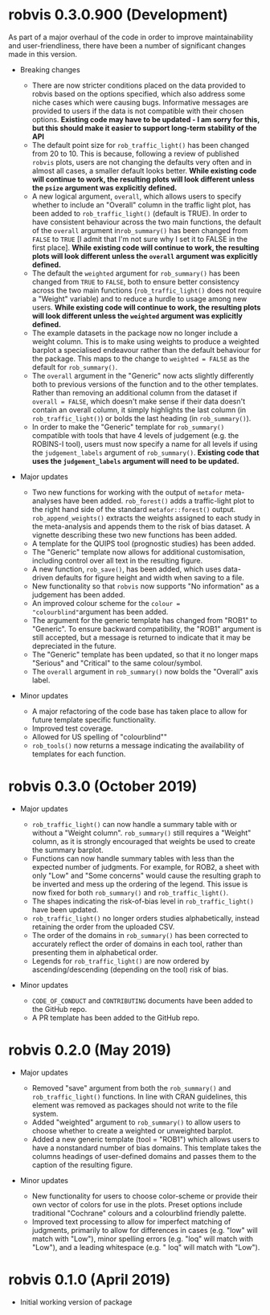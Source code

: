 # robvis 0.3.0.900 (Development)

As part of a major overhaul of the code in order to improve maintainability and user-friendliness, there have been a number of significant changes made in this version.

* Breaking changes
  * There are now stricter conditions placed on the data provided to robvis based on the options specified, which also address some niche cases which were causing bugs. Informative messages are provided to users if the data is not compatible with their chosen options. **Existing code may have to be updated - I am sorry for this, but this should make it easier to support long-term stability of the API**
  * The default point size for `rob_traffic_light()` has been changed from 20 to 10. This is because, following a review of published `robvis` plots, users are not changing the defaults very often and in almost all cases, a smaller default looks better. **While existing code will continue to work, the resulting plots will look different unless the `psize` argument was explicitly defined.**
  * A new logical argument, `overall`, which allows users to specify whether to include an "Overall" column in the traffic light plot, has been added to `rob_traffic_light()` (default is TRUE). In order to have consistent behaviour across the two main functions, the default of the `overall` argument in`rob_summary()` has been changed from `FALSE` to `TRUE` [I admit that I'm not sure why I set it to FALSE in the first place]. **While existing code will continue to work, the resulting plots will look different unless the `overall` argument was explicitly defined.**
  * The default the `weighted` argument for `rob_summary()` has been changed from `TRUE` to `FALSE`, both to ensure better consistency across the two main functions (`rob_traffic_light()` does not require a "Weight" variable) and to reduce a hurdle to usage among new users. **While existing code will continue to work, the resulting plots will look different unless the `weighted` argument was explicitly defined.**
  * The example datasets in the package now no longer include a weight column. This is to make using weights to produce a weighted barplot a specialised endeavour rather than the default behaviour for the package. This maps to the change to `weighted = FALSE` as the default for `rob_summary()`.
  * The `overall` argument in the "Generic" now acts slightly differently both to previous versions of the function and to the other templates. Rather than removing an additional column from the dataset if `overall = FALSE`, which doesn't make sense if their data doesn't contain an overall column, it simply highlights the last column (in `rob_traffic_light()`) or bolds the last heading (in `rob_summary()`).
  * In order to make the "Generic" template for `rob_summary()` compatible with tools that have 4 levels of judgement (e.g. the ROBINS-I tool), users must now specify a name for all levels if using the `judgement_labels` argument of `rob_summary()`. **Existing code that uses the `judgement_labels` argument will need to be updated.** 
  

* Major updates
  * Two new functions for working with the output of `metafor` meta-analyses have been added.  `rob_forest()` adds a traffic-light plot to the right hand side of the standard `metafor::forest()` output. `rob_append_weights()` extracts the weights assigned to each study in the meta-analysis and appends them to the risk of bias dataset. A vignette describing these two new functions has been added.
  * A template for the QUIPS tool (prognostic studies) has been added.
  * The "Generic" template now allows for additional customisation, including control over all text in the resulting figure.
  * A new function, `rob_save()`, has been added, which uses data-driven defaults for figure height and width when saving to a file.
  * New functionality so that `robvis` now supports "No information" as a judgement has been added.
  * An improved colour scheme for the `colour = "colourblind"`argument has been added.
  * The argument for the generic template has changed from "ROB1" to "Generic". To ensure backward compatibility, the "ROB1" argument is still accepted, but a message is returned to indicate that it may be depreciated in the future.
  * The "Generic" template has been updated, so that it no longer maps "Serious" and "Critical" to the same colour/symbol.
  * The `overall` argument in `rob_summary()` now bolds the "Overall" axis label.

* Minor updates
  * A major refactoring of the code base has taken place to allow for future template specific functionality.
  * Improved test coverage.
  * Allowed for US spelling of "colourblind""
  * `rob_tools()` now returns a message indicating the availability of templates for each function. 

# robvis 0.3.0 (October 2019)

* Major updates
  * `rob_traffic_light()` can now handle a summary table with or without a "Weight column". `rob_summary()` still requires a "Weight" column, as it is strongly encouraged that weights be used to create the summary barplot. 
  * Functions can now handle summary tables with less than the expected number of judgments. For example, for ROB2, a sheet with only "Low" and "Some concerns" would cause the resulting graph to be inverted and mess up the ordering of the legend. This issue is now fixed for both `rob_summary()` and `rob_traffic_light()`.
  * The shapes indicating the risk-of-bias level in `rob_traffic_light()` have been updated.
  * `rob_traffic_light()` no longer orders studies alphabetically, instead retaining the order from the uploaded CSV.
  * The order of the domains in `rob_summary()` has been corrected to accurately reflect the order of domains in each tool, rather than presenting them in alphabetical order.
  * Legends for `rob_traffic_light()` are now ordered by ascending/descending (depending on the tool) risk of bias. 
   
* Minor updates
  * `CODE_OF_CONDUCT` and `CONTRIBUTING` documents have been added to the GitHub repo.
  * A PR template has been added to the GitHub repo.


# robvis 0.2.0 (May 2019)

* Major updates
  * Removed "save" argument from both the `rob_summary()` and `rob_traffic_light()` functions. In line with CRAN guidelines, this element was removed as packages should not write to the file system. 
  * Added "weighted" argument to `rob_summary()` to allow users to choose whether to create a weighted or unweighted barplot. 
  * Added a new generic template (tool = "ROB1") which allows users to have a nonstandard number of bias domains. This template takes the columns headings of user-defined domains and passes them to the caption of the resulting figure.
  
* Minor updates
  * New functionality for users to choose color-scheme or provide their own vector of colors for use in the plots. Preset options include traditional "Cochrane" colours and a colourblind friendly palette. 
  * Improved text processing to allow for imperfect matching of judgments, primarily to allow for differences in cases (e.g. "low" will match with "Low"), minor spelling errors (e.g. "loq" will match with "Low"), and a leading whitespace (e.g. " loq" will match with "Low").
  

# robvis 0.1.0 (April 2019)

* Initial working version of package
